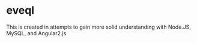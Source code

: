# eveql
This is created in attempts to gain more solid understanding with Node.JS, MySQL, and Angular2.js
